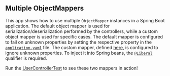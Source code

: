 ## Multiple ObjectMappers

This app shows how to use multiple `ObjectMapper` instances in a Spring Boot application.
The default object mapper is used for serialization/deserialization performed
by the controllers, while a custom object mapper is used for specific cases.
The default mapper is configured to fail on unknown properties by setting the respective
property in the [`application.yaml`](src/main/resources/application.yml) file.
The custom mapper, defined [here](src/main/java/com/att/training/springboot/examples/JacksonConfig.java), is configured
to ignore unknown properties. To inject it into Spring beans,
the [`@Liberal`](src/main/java/com/att/training/springboot/examples/Liberal.java) qualifier is required.

Run the [UserControllerTest](src/test/java/com/att/training/springboot/examples/UserControllerTest.java) to see these
two mappers in action!
